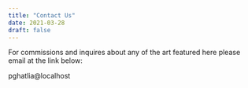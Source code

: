 ```yaml
---
title: "Contact Us"
date: 2021-03-28
draft: false
---
```


For commissions and inquires about any of the art featured here please email at the link below:

pghatlia@localhost